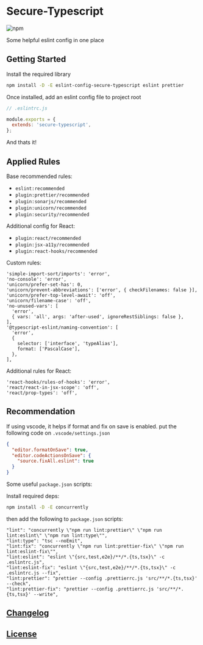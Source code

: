 # Secure-Typescript

![npm](https://img.shields.io/npm/dw/eslint-config-secure-typescript)

Some helpful eslint config in one place

## Getting Started

Install the required library

```sh
npm install -D -E eslint-config-secure-typescript eslint prettier
```

Once installed, add an eslint config file to project root

```js
// .eslintrc.js

module.exports = {
  extends: 'secure-typescript',
};
```

And thats it!

## Applied Rules

Base recommended rules:

- `eslint:recommended`
- `plugin:prettier/recommended`
- `plugin:sonarjs/recommended`
- `plugin:unicorn/recommended`
- `plugin:security/recommended`

Additional config for React:

- `plugin:react/recommended`
- `plugin:jsx-a11y/recommended`
- `plugin:react-hooks/recommended`

Custom rules:

```
'simple-import-sort/imports': 'error',
'no-console': 'error',
'unicorn/prefer-set-has': 0,
'unicorn/prevent-abbreviations': ['error', { checkFilenames: false }],
'unicorn/prefer-top-level-await': 'off',
'unicorn/filename-case': 'off',
'no-unused-vars': [
  'error',
  { vars: 'all', args: 'after-used', ignoreRestSiblings: false },
],
'@typescript-eslint/naming-convention': [
  'error',
  {
    selector: ['interface', 'typeAlias'],
    format: ['PascalCase'],
  },
],
```

Additional rules for React:

```
'react-hooks/rules-of-hooks': 'error',
'react/react-in-jsx-scope': 'off',
'react/prop-types': 'off',
```

## Recommendation

If using vscode, it helps if format and fix on save is enabled. put the following code on `.vscode/settings.json`

```json
{
  "editor.formatOnSave": true,
  "editor.codeActionsOnSave": {
    "source.fixAll.eslint": true
  }
}
```

Some useful `package.json` scripts:

Install required deps:

```sh
npm install -D -E concurrently
```

then add the following to `package.json` scripts:

```
"lint": "concurrently \"npm run lint:prettier\" \"npm run lint:eslint\" \"npm run lint:type\"",
"lint:type": "tsc --noEmit",
"lint:fix": "concurrently \"npm run lint:prettier-fix\" \"npm run lint:eslint-fix\"",
"lint:eslint": "eslint \"{src,test,e2e}/**/*.{ts,tsx}\" -c .eslintrc.js",
"lint:eslint-fix": "eslint \"{src,test,e2e}/**/*.{ts,tsx}\" -c .eslintrc.js --fix",
"lint:prettier": "prettier --config .prettierrc.js 'src/**/*.{ts,tsx}' --check",
"lint:prettier-fix": "prettier --config .prettierrc.js 'src/**/*.{ts,tsx}' --write",
```

## [Changelog](./CHANGELOG.md)

## [License](./LICENSE)
